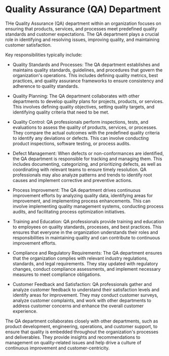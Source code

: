 # Quality Assurance (QA) Department

THe Quality Assurance (QA) department within an organization focuses on ensuring that products, services, and processes meet predefined quality standards and customer expectations. The QA department plays a crucial role in identifying and resolving issues, improving quality, and maintaining customer satisfaction.

Key responsibilities typically include:

* Quality Standards and Processes: The QA department establishes and maintains quality standards, guidelines, and procedures that govern the organization's operations. This includes defining quality metrics, best practices, and quality assurance frameworks to ensure consistency and adherence to quality standards.

* Quality Planning: The QA department collaborates with other departments to develop quality plans for projects, products, or services. This involves defining quality objectives, setting quality targets, and identifying quality criteria that need to be met.

* Quality Control: QA professionals perform inspections, tests, and evaluations to assess the quality of products, services, or processes. They compare the actual outcomes with the predefined quality criteria to identify any deviations or defects. This can involve conducting product inspections, software testing, or process audits.

* Defect Management: When defects or non-conformances are identified, the QA department is responsible for tracking and managing them. This includes documenting, categorizing, and prioritizing defects, as well as coordinating with relevant teams to ensure timely resolution. QA professionals may also analyze patterns and trends to identify root causes and implement corrective and preventive actions.

* Process Improvement: The QA department drives continuous improvement efforts by analyzing quality data, identifying areas for improvement, and implementing process enhancements. This can involve implementing quality management systems, conducting process audits, and facilitating process optimization initiatives.

* Training and Education: QA professionals provide training and education to employees on quality standards, processes, and best practices. This ensures that everyone in the organization understands their roles and responsibilities in maintaining quality and can contribute to continuous improvement efforts.

* Compliance and Regulatory Requirements: The QA department ensures that the organization complies with relevant industry regulations, standards, and legal requirements. They stay updated with regulatory changes, conduct compliance assessments, and implement necessary measures to meet compliance obligations.

* Customer Feedback and Satisfaction: QA professionals gather and analyze customer feedback to understand their satisfaction levels and identify areas for improvement. They may conduct customer surveys, analyze customer complaints, and work with other departments to address customer concerns and enhance the overall customer experience.

The QA department collaborates closely with other departments, such as product development, engineering, operations, and customer support, to ensure that quality is embedded throughout the organization's processes and deliverables. They provide insights and recommendations to management on quality-related issues and help drive a culture of continuous improvement and customer-centricity.